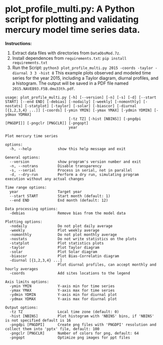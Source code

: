 # plot_profile_multi.py: A Python script for plotting and validating mercury model time series data.

**Instructions:**
1. Extract data files with directories from `DataObsMod.7z`.
2. Install dependences from `requirements.txt`: ```pip install requirements.txt```
3. Run the Script: ```python3 plot_profile_multi.py 2015 -coords -taylor -diurnal 3 3 -hist 8``` This example plots observed and modeled time series for the year 2015, including a Taylor diagram, diurnal profiles, and a histogram. The output will be saved in a PDF file named `2015.NAVEB93.F5B.dmu33th.pdf`.

```
usage: plot_profile_multi.py [-h] [--version] [-n] [-s] [-d] [--start START] [--end END] [-debias] [-nodaily] [-weekly] [-nomonthly] [-nostats] [-statplot] [-taylor] [-solar] [-biascor] [-diurnal [{1,2,3,4} ...]] [-coords] [-ymin YMIN] [-ymax YMAX] [-ydmin YDMIN] [-ydmax YDMAX]
                             [-tz TZ] [-hist [NBINS]] [-pngdpi [PNGDPI]] [-pngclr [PNGCLR]] [-pngopt]
                             year

Plot mercury time series

options:
  -h, --help            show this help message and exit

General options:
  --version             show program's version number and exit
  -n, --notrans         Disable transparency
  -s, --serial          Process in serial, not in parallel
  -d, --dry-run         Perform a dry run, simulating program execution without any actual changes

Time range options:
  year                  Target year
  --start START         Start month (default: 1)
  --end END             End month (default: 12)

Data processing options:
  -debias               Remove bias from the model data

Plotting options:
  -nodaily              Do not plot daily average
  -weekly               Plot weekly average
  -nomonthly            Do not plot monthly average
  -nostats              Do not write statistics on the plots
  -statplot             Plot statistics plots
  -taylor               Plot Taylor diagram
  -solar                Plot Solar diagram
  -biascor              Plot Bias-Correlatin diagram
  -diurnal [{1,2,3,4} ...]
                        Plot diurnal profiles, can accept monthly and hourly averages
  -coords               Add sites locations to the legend

Axis limits options:
  -ymin YMIN            Y-axis min for time series
  -ymax YMAX            Y-axis max for time series
  -ydmin YDMIN          Y-axis min for diurnal plot
  -ydmax YDMAX          Y-axis max for diurnal plot

Output options:
  -tz TZ                Local time zone (default: 0)
  -hist [NBINS]         Plot histogram with 'NBINS' bins, if 'NBINS' is not specified default is 16
  -pngdpi [PNGDPI]      Create png files with 'PNGDPI' resolution and collect them into 'pptx' file, default: 100
  -pngclr [PNGCLR]      Number of colors for png, default: 64
  -pngopt               Optimize png images for ppt files
```
